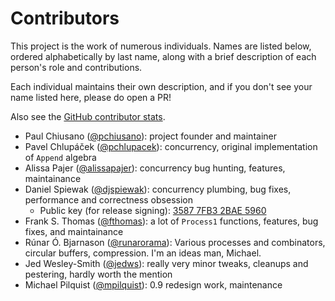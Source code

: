 # Contributors

This project is the work of numerous individuals. Names are listed below, ordered alphabetically by last name, along with a brief description of each person's role and contributions. 

Each individual maintains their own description, and if you don't see your name listed here, please do open a PR!

Also see the [GitHub contributor stats](https://github.com/scalaz/scalaz-stream/graphs/contributors).

- Paul Chiusano ([@pchiusano](https://github.com/pchiusano)): project founder and maintainer
- Pavel Chlupáček ([@pchlupacek](https://github.com/pchlupacek)): concurrency, original implementation of `Append` algebra
- Alissa Pajer ([@alissapajer](https://github.com/alissapajer)): concurrency bug hunting, features, maintainance
- Daniel Spiewak ([@djspiewak](https://github.com/djspiewak)): concurrency plumbing, bug fixes, performance and correctness obsession
  + Public key (for release signing): [3587 7FB3 2BAE 5960](https://keybase.io/djspiewak)
- Frank S. Thomas ([@fthomas](https://github.com/fthomas)): a lot of `Process1` functions, features, bug fixes, and maintainance
- Rúnar Ó. Bjarnason ([@runarorama](https://github.com/runarorama)): Various processes and combinators, circular buffers, compression. I'm an ideas man, Michael.
- Jed Wesley-Smith ([@jedws](https://github.com/jedws)): really very minor tweaks, cleanups and pestering, hardly worth the mention
- Michael Pilquist ([@mpilquist](https://github.com/mpilquist)): 0.9 redesign work, maintenance
